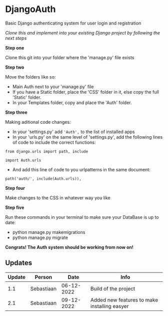 # DjangoAuth

Basic Django authenticating system for user login and registration

*Clone this and implement into your existing Django project by following the next steps*

__Step one__

Clone this git into your folder where the 'manage.py' file exists

__Step two__

Move the folders like so:
- Main Auth next to your 'manage.py' file
- If you have a Static folder, place the 'CSS' folder in it, else copy the full 'Static' folder.
- In your Templates folder, copy and place the 'Auth' folder.

__Step three__

Making aditional code changes:
- In your 'settings.py' add `'Auth',` to the list of installed apps
- In your 'urls.py' on the same level of 'settings.py', add the following lines of code to include the correct functions:

`from django.urls import path, include`

`import Auth.urls`

- And add this line of code to you urlpatterns in the same document:

`path('auth/', include(Auth.urls)),`

__Step four__

Make changes to the CSS in whatever way you like

__Step five__

Run these commands in your terminal to make sure your DataBase is up to date:
- python manage.py makemigrations
- python manage.py migrate

__Congrats! The Auth system should be working from now on!__

## Updates

| Update | Person | Date | Info |
| ----------- | ----------- | ----------- | ----------- |
| 1.1 | Sebastiaan | 06-12-2022 | Build of the project |
| 2.1 | Sebastiaan | 09-12-2022 | Added new features to make installing easyer |

